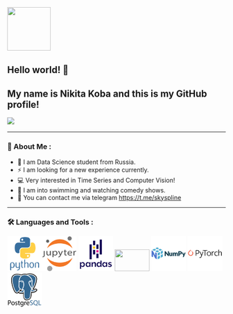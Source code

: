 <img src="https://media.giphy.com/media/du3J3cXyzhj75IOgvA/giphy.gif" width="100" height="100" />

<h2 align="left">Hello world! 👋</h2>
<h2 align="left">My name is Nikita Koba and this is my GitHub profile!</h2>

![](https://komarev.com/ghpvc/?username=ZeroSpline)

---

<h3 align="left">📝 About Me :</h3>

- 🚀 I am Data Science student from Russia.
- ⚡ I am looking for a new experience currently.
- 💻 Very interested in Time Series and Computer Vision!
- 🌊 I am into swimming and watching comedy shows.
- 💬 You can contact me via telegram https://t.me/skyspline

---

<h3 align="left">🛠 Languages and Tools :</h3>
<img src="https://github.com/devicons/devicon/blob/master/icons/python/python-original-wordmark.svg" width="80" height="80" /><img src="https://github.com/devicons/devicon/blob/master/icons/jupyter/jupyter-original-wordmark.svg" width="80" height="80" />
<img src="https://github.com/devicons/devicon/blob/master/icons/pandas/pandas-original-wordmark.svg" width="80" height="80" />
<img src="https://camo.githubusercontent.com/ceadf8d37c3b54d631a2824c6a36d1efedf9f6a44239a7deece27aa384607d9c/68747470733a2f2f75706c6f61642e77696b696d656469612e6f72672f77696b6970656469612f636f6d6d6f6e732f7468756d622f302f30352f5363696b69745f6c6561726e5f6c6f676f5f736d616c6c2e7376672f32363070782d5363696b69745f6c6561726e5f6c6f676f5f736d616c6c2e7376672e706e67" width="80" height="50" />
<img src="https://github.com/devicons/devicon/blob/master/icons/numpy/numpy-original-wordmark.svg" width="80" height="80" />
<img src="https://github.com/devicons/devicon/blob/master/icons/pytorch/pytorch-original-wordmark.svg" width="80" height="80" />
<img src="https://github.com/devicons/devicon/blob/master/icons/postgresql/postgresql-original-wordmark.svg" width="80" height="80" />


<!--
**ZeroSpline/ZeroSpline** is a ✨ _special_ ✨ repository because its `README.md` (this file) appears on your GitHub profile.

Here are some ideas to get you started:

- 🔭 I’m currently working on ...
- 🌱 I’m currently learning ...
- 👯 I’m looking to collaborate on ...
- 🤔 I’m looking for help with ...
- 💬 Ask me about ...
- 📫 How to reach me: ...
- 😄 Pronouns: ...
- ⚡ Fun fact: ...
-->
